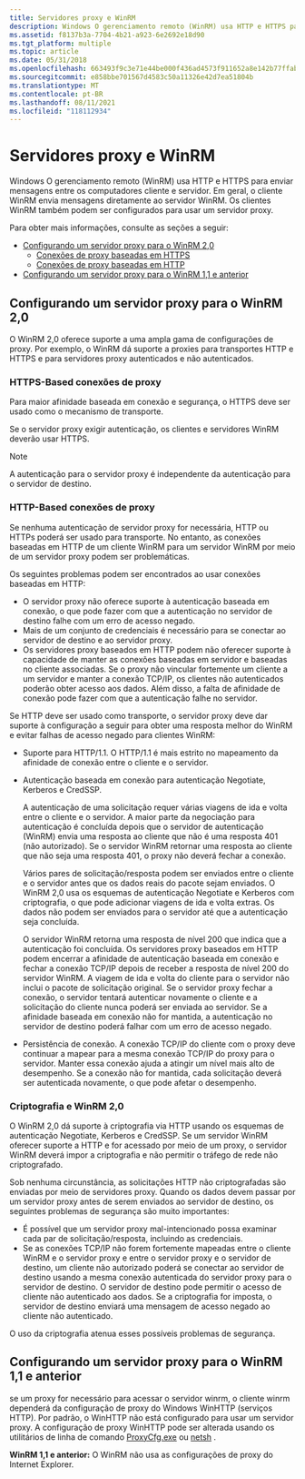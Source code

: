```yaml
---
title: Servidores proxy e WinRM
description: Windows O gerenciamento remoto (WinRM) usa HTTP e HTTPS para enviar mensagens entre os computadores cliente e servidor. Em geral, o cliente WinRM envia mensagens diretamente ao servidor WinRM. Os clientes WinRM também podem ser configurados para usar um servidor proxy.
ms.assetid: f8137b3a-7704-4b21-a923-6e2692e18d90
ms.tgt_platform: multiple
ms.topic: article
ms.date: 05/31/2018
ms.openlocfilehash: 663493f9c3e71e44be000f436ad4573f911652a8e142b77ffab41acbff250b60
ms.sourcegitcommit: e858bbe701567d4583c50a11326e42d7ea51804b
ms.translationtype: MT
ms.contentlocale: pt-BR
ms.lasthandoff: 08/11/2021
ms.locfileid: "118112934"
---
```

# <a name="proxy-servers-and-winrm"></a>Servidores proxy e WinRM

Windows O gerenciamento remoto (WinRM) usa HTTP e HTTPS para enviar mensagens entre os computadores cliente e servidor. Em geral, o cliente WinRM envia mensagens diretamente ao servidor WinRM. Os clientes WinRM também podem ser configurados para usar um servidor proxy.

Para obter mais informações, consulte as seções a seguir:

-   [Configurando um servidor proxy para o WinRM 2,0](#configuring-a-proxy-server-for-winrm-20)
    -   [Conexões de proxy baseadas em HTTPS](#https-based-proxy-connections)
    -   [Conexões de proxy baseadas em HTTP](#http-based-proxy-connections)
-   [Configurando um servidor proxy para o WinRM 1,1 e anterior](#configuring-a-proxy-server-for-winrm-11-and-earlier)

## <a name="configuring-a-proxy-server-for-winrm-20"></a>Configurando um servidor proxy para o WinRM 2,0

O WinRM 2,0 oferece suporte a uma ampla gama de configurações de proxy. Por exemplo, o WinRM dá suporte a proxies para transportes HTTP e HTTPS e para servidores proxy autenticados e não autenticados.

### <a name="https-based-proxy-connections"></a>HTTPS-Based conexões de proxy

Para maior afinidade baseada em conexão e segurança, o HTTPS deve ser usado como o mecanismo de transporte.

Se o servidor proxy exigir autenticação, os clientes e servidores WinRM deverão usar HTTPS.

> [!Note]  
> A autenticação para o servidor proxy é independente da autenticação para o servidor de destino.

 

### <a name="http-based-proxy-connections"></a>HTTP-Based conexões de proxy

Se nenhuma autenticação de servidor proxy for necessária, HTTP ou HTTPs poderá ser usado para transporte. No entanto, as conexões baseadas em HTTP de um cliente WinRM para um servidor WinRM por meio de um servidor proxy podem ser problemáticas.

Os seguintes problemas podem ser encontrados ao usar conexões baseadas em HTTP:

-   O servidor proxy não oferece suporte à autenticação baseada em conexão, o que pode fazer com que a autenticação no servidor de destino falhe com um erro de acesso negado.
-   Mais de um conjunto de credenciais é necessário para se conectar ao servidor de destino e ao servidor proxy.
-   Os servidores proxy baseados em HTTP podem não oferecer suporte à capacidade de manter as conexões baseadas em servidor e baseadas no cliente associadas. Se o proxy não vincular fortemente um cliente a um servidor e manter a conexão TCP/IP, os clientes não autenticados poderão obter acesso aos dados. Além disso, a falta de afinidade de conexão pode fazer com que a autenticação falhe no servidor.

Se HTTP deve ser usado como transporte, o servidor proxy deve dar suporte à configuração a seguir para obter uma resposta melhor do WinRM e evitar falhas de acesso negado para clientes WinRM:

-   Suporte para HTTP/1.1. O HTTP/1.1 é mais estrito no mapeamento da afinidade de conexão entre o cliente e o servidor.
-   Autenticação baseada em conexão para autenticação Negotiate, Kerberos e CredSSP.

    A autenticação de uma solicitação requer várias viagens de ida e volta entre o cliente e o servidor. A maior parte da negociação para autenticação é concluída depois que o servidor de autenticação (WinRM) envia uma resposta ao cliente que não é uma resposta 401 (não autorizado). Se o servidor WinRM retornar uma resposta ao cliente que não seja uma resposta 401, o proxy não deverá fechar a conexão.

    Vários pares de solicitação/resposta podem ser enviados entre o cliente e o servidor antes que os dados reais do pacote sejam enviados. O WinRM 2,0 usa os esquemas de autenticação Negotiate e Kerberos com criptografia, o que pode adicionar viagens de ida e volta extras. Os dados não podem ser enviados para o servidor até que a autenticação seja concluída.

    O servidor WinRM retorna uma resposta de nível 200 que indica que a autenticação foi concluída. Os servidores proxy baseados em HTTP podem encerrar a afinidade de autenticação baseada em conexão e fechar a conexão TCP/IP depois de receber a resposta de nível 200 do servidor WinRM. A viagem de ida e volta do cliente para o servidor não inclui o pacote de solicitação original. Se o servidor proxy fechar a conexão, o servidor tentará autenticar novamente o cliente e a solicitação do cliente nunca poderá ser enviada ao servidor. Se a afinidade baseada em conexão não for mantida, a autenticação no servidor de destino poderá falhar com um erro de acesso negado.

-   Persistência de conexão. A conexão TCP/IP do cliente com o proxy deve continuar a mapear para a mesma conexão TCP/IP do proxy para o servidor. Manter essa conexão ajuda a atingir um nível mais alto de desempenho. Se a conexão não for mantida, cada solicitação deverá ser autenticada novamente, o que pode afetar o desempenho.

### <a name="encryption-and-winrm-20"></a>Criptografia e WinRM 2,0

O WinRM 2,0 dá suporte à criptografia via HTTP usando os esquemas de autenticação Negotiate, Kerberos e CredSSP. Se um servidor WinRM oferecer suporte a HTTP e for acessado por meio de um proxy, o servidor WinRM deverá impor a criptografia e não permitir o tráfego de rede não criptografado.

Sob nenhuma circunstância, as solicitações HTTP não criptografadas são enviadas por meio de servidores proxy. Quando os dados devem passar por um servidor proxy antes de serem enviados ao servidor de destino, os seguintes problemas de segurança são muito importantes:

-   É possível que um servidor proxy mal-intencionado possa examinar cada par de solicitação/resposta, incluindo as credenciais.
-   Se as conexões TCP/IP não forem fortemente mapeadas entre o cliente WinRM e o servidor proxy e entre o servidor proxy e o servidor de destino, um cliente não autorizado poderá se conectar ao servidor de destino usando a mesma conexão autenticada do servidor proxy para o servidor de destino. O servidor de destino pode permitir o acesso de cliente não autenticado aos dados. Se a criptografia for imposta, o servidor de destino enviará uma mensagem de acesso negado ao cliente não autenticado.

O uso da criptografia atenua esses possíveis problemas de segurança.

## <a name="configuring-a-proxy-server-for-winrm-11-and-earlier"></a>Configurando um servidor proxy para o WinRM 1,1 e anterior

se um proxy for necessário para acessar o servidor winrm, o cliente winrm dependerá da configuração de proxy do Windows WinHTTP (serviços HTTP). Por padrão, o WinHTTP não está configurado para usar um servidor proxy. A configuração de proxy WinHTTP pode ser alterada usando os utilitários de linha de comando [ProxyCfg.exe](/previous-versions/windows/desktop/ms761351(v=vs.85)) ou [netsh](/previous-versions/windows/it-pro/windows-server-2003/cc785383(v=ws.10)) .

**WinRM 1,1 e anterior:** O WinRM não usa as configurações de proxy do Internet Explorer.

 

 